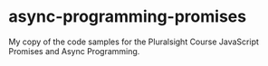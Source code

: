 # async-programming-promises
My copy of the code samples for the Pluralsight Course JavaScript Promises and Async Programming.
